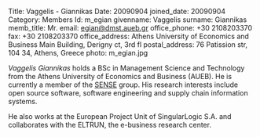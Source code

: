 Title: Vaggelis - Giannikas
Date: 20090904
joined_date: 20090904
Category: Members 
Id: m_egian
givenname: Vaggelis
surname: Giannikas
memb_title: Mr.
email: egian@dmst.aueb.gr
office_phone: +30 2108203370
fax: +30 2108203370
office_address: Athens University of Economics and Business Main Building, Derigny ct, 3rd fl 
postal_address: 76 Patission str, 104 34, Athens, Greece 
photo: m_egian.jpg

_Vaggelis Giannikas_ holds a BSc in Management Science and Technology from the Athens University of Economics and Business (AUEB). He is currently a member of the [SENSE](../groups/g_sense-details.html) group. His research interests include open source software, software engineering and supply chain information systems.

He also works at the European Project Unit of SingularLogic S.A. and collaborates with the ELTRUN, the e-business research center.
